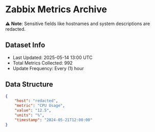 # Zabbix Metrics Archive

⚠️ **Note**: Sensitive fields like hostnames and system descriptions are redacted.

## Dataset Info
- Last Updated: 2025-05-14 13:00 UTC
- Total Metrics Collected: 992
- Update Frequency: Every (1) hour

## Data Structure
```json
{
    "host": "redacted",
    "metric": "CPU Usage",
    "value": "12.5",
    "units": "%",
    "timestamp": "2024-05-21T12:00:00"
}
```
